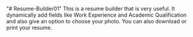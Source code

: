 "# Resume-Builder01"
This is a resume builder that is very useful. It dynamically add fields like Work Experience and Academic Qualification and also give an option to choose your photo.
You can also download or print your resume.
